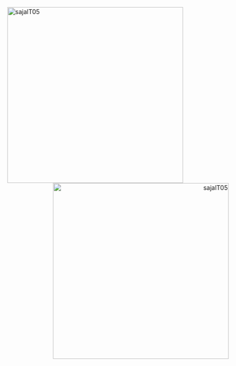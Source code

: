 <!-- github dynamic details -->
  <!-- github statstics -->
  <p align="left">
    <img align="left" src="https://github-readme-stats.vercel.app/api?username=sajalT05" alt="sajalT05" width="400" />
  </p>
  <!-- github streaks -->
  <p align="right">
    <img align="right" src="https://github-readme-streak-stats.herokuapp.com?user=sajalT05&stroke=79B8FF&border=00000053&fire=044289&ring=2188FFDF&currStreakLabel=044289" alt="sajalT05" width="400" />
  </p>
<!-- github trophies -->
